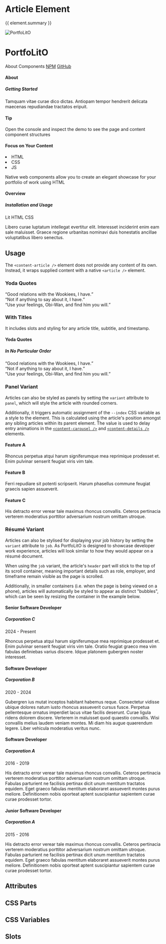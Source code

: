 <script setup>
import {inject} from "vue";
const element = inject("manifest").for("content", "article");
</script>

<style scoped>
q {
  display: block;
}

.demo {
  content-article {
    --header-borderColor: var(--vp-c-neutral);
  }

  &.panel {
    & :deep(.content) {
      display: flex;
      flex-wrap: wrap;
      margin: 0;
      padding: 16px;
      gap: 16px;
      background: radial-gradient(#324fff, #283198);
      border-top-left-radius: 10px;
      border-top-right-radius: 10px;
    }
    
    content-article {
      --content-textColor: #fafafa;
      min-width: 250px;
      flex: 1;
    }
  }
  
  &.job {
    & :deep(.content) {
      height: 480px;
      overflow-x: scroll;
      box-shadow: 0 0 1px 0;
      border-radius: 2px;
      min-width: 400px;
      
      @media (max-width: 480px) {
        zoom: 50%;
        line-height: 1.5;
      }
    }

    content-article {
      --header-bgColor: var(--vp-c-divider);
    }
  }
}
</style>

# Article Element

{{ element.summary }}

<demo static class="scale overview">
  <page-header class="blur">
    <page-logo>
      <img src="/logo.svg" alt="PortfoLitO" />
      <h1 slot="headings">PortfoLitO</h1>
    </page-logo>
    <page-nav>
      <a>About</a>
      <a>Components</a>
      <a slot="socials" href="https://www.npmjs.com">NPM</a>
      <a slot="socials" href="https://github.com">GitHub</a>
    </page-nav>
  </page-header>
  <page-main>
    <content-hero slot="hero" class="blur"></content-hero>
    <content-section variant="grid">
      <content-article class="focus rounded">
        <h4 slot="title">About</h4>
        <h5 slot="subtitle">Getting Started</h5>
        <p>Tamquam vitae curae dico dictas. Antiopam tempor hendrerit delicata maecenas repudiandae tractatos eripuit.</p>
      </content-article>
      <content-article variant="panel" class="focus rounded">
        <h4>Tip</h4>
        <p>Open the console and inspect the demo to see the page and content component structures</p>
      </content-article>
      <content-article variant="panel" class="focus rounded">
        <h4 slot="title">Focus on Your Content</h4>
        <content-languages slot="tags">
          <li value="50">HTML</li>
          <li value="40">CSS</li>
          <li title="JavaScript" value="10">JS</li>
        </content-languages>
        <p>Native web components allow you to create an elegant showcase for your portfolio of work using HTML</p>
      </content-article>
      <content-article class="focus rounded">
        <h4 slot="title">Overview</h4>
        <h5 slot="subtitle">Installation and Usage</h5>
        <content-topics slot="tags" variant="tile">
          <content-badge color="teal">Lit</content-badge>
          <content-badge color="red">HTML</content-badge>
          <content-badge color="purple">CSS</content-badge>
        </content-topics>
        <p>Libero curae luptatum intellegat evertitur elit. Interesset inciderint enim eam sale maluisset. Graece regione urbanitas nominavi duis honestatis ancillae voluptatibus libero senectus.</p>
      </content-article>
    </content-section>
  </page-main>
  <page-footer class="blur"></page-footer>
</demo>

## Usage

The `<content-article />` element does not provide any content of its own.
Instead, it wraps supplied content with a native `<article />` element.

<demo>
  <content-article>
    <h3>Yoda Quotes</h3>
    <q>Good relations with the Wookiees, I have.</q>
    <q>Not if anything to say about it, I have.</q>
    <q>Use your feelings, Obi-Wan, and find him you will.</q>
  </content-article>
</demo>

### With Titles

It includes slots and styling for any article title, subtitle, and timestamp.

<demo>
  <content-article>
    <h4 slot="title">Yoda Quotes</h4>
    <h5 slot="subtitle">In No Particular Order</h5>
    <q>Good relations with the Wookiees, I have.</q>
    <q>Not if anything to say about it, I have.</q>
    <q>Use your feelings, Obi-Wan, and find him you will.</q>
  </content-article>
</demo>

### Panel Variant

Articles can also be styled as panels by setting the `variant` attribute to `panel`, which will style the article with rounded corners.

Additionally, it triggers automatic assignment of the `--index` CSS variable as a style to the element.
This is calculated using the article's position amongst any sibling articles within its parent element.
The value is used to delay entry animations in the [`<content-carousel />`](./carousel) and [`<content-details />`](./details) elements.

<demo class="panel">
  <content-article variant="panel">
    <h4>Feature A</h4>
    <p>
      Rhoncus perpetua atqui harum signiferumque mea reprimique prodesset et.
      Enim pulvinar senserit feugiat viris vim tale.
    </p>
  </content-article>
  <content-article variant="panel">
    <h4>Feature B</h4>
    <p>
      Ferri repudiare sit potenti scripserit.
      Harum phasellus commune feugiat graecis sapien assueverit.
    </p>
  </content-article>
  <content-article variant="panel">
    <h4>Feature C</h4>
    <p>
      His detracto error verear tale maximus rhoncus convallis.
      Ceteros pertinacia verterem moderatius porttitor adversarium nostrum omittam utroque.
    </p>
  </content-article>
  <template #source>
    <style>
      section {
        display: flex;
        flex-wrap: wrap;
        padding: 16px;
        gap: 16px;
        background: radial-gradient(#324fff, #283198);
      }
      content-article {
        --content-textColor: #fafafa;
        min-width: 200px;
        flex: 1;
      }
    </style>
    <section>
      {{preview}}
    </section>
  </template>
</demo>

### Résumé Variant

Articles can also be stylised for displaying your job history by setting the `variant` attribute to `job`.
As PortfoLitO is designed to showcase developer work experience, articles will look similar to how they would appear on a résumé document.  

When using the `job` variant, the article's `header` part will stick to the top of its scroll container,
meaning important details such as role, employer, and timeframe remain visible as the page is scrolled.

Additionally, in smaller containers (i.e. when the page is being viewed on a phone), articles will automatically
be styled to appear as distinct "bubbles", which can be seen by resizing the container in the example below.

<demo class="job resizable">
  <content-article variant="job">
    <h4 slot="title">Senior Software Developer</h4>
    <h5 slot="subtitle">Corporation C</h5>
    <div slot="timestamp">2024 - Present</div>
    <p>
      Rhoncus perpetua atqui harum signiferumque mea reprimique prodesset et.
      Enim pulvinar senserit feugiat viris vim tale.
      Oratio feugiat graeco mea vim fabulas definiebas varius discere.
      Idque platonem gubergren noster interesset.
    </p>
  </content-article>
  <content-article variant="job">
    <h4 slot="title">Software Developer</h4>
    <h5 slot="subtitle">Corporation B</h5>
    <div slot="timestamp">2020 - 2024</div>
    <p>
      Gubergren ius mutat inceptos habitant habemus reque.
      Consectetur vidisse ubique dolores natum iusto rhoncus assueverit cursus fusce.
      Perpetua pellentesque ornatus imperdiet lacus vitae facilis deserunt.
      Curae ligula ridens dolorem discere. Verterem in maluisset quod quaestio convallis.
      Wisi convallis melius laudem veniam montes. Mi diam his augue quaerendum legere. 
      Liber vehicula moderatius veritus nunc.
    </p>
  </content-article>
  <content-article variant="job">
    <h4 slot="title">Software Developer</h4>
    <h5 slot="subtitle">Corporation A</h5>
    <div slot="timestamp">2016 - 2019</div>
    <p>
      His detracto error verear tale maximus rhoncus convallis.
      Ceteros pertinacia verterem moderatius porttitor adversarium nostrum omittam utroque.
      Fabulas parturient ne facilisis pertinax dicit unum mentitum tractatos equidem.
      Eget graeco fabulas mentitum elaboraret assueverit montes purus meliore.
      Definitionem nobis oporteat aptent suscipiantur sapientem curae curae prodesset tortor.
    </p>
  </content-article>
  <content-article variant="job">
    <h4 slot="title">Junior Software Developer</h4>
    <h5 slot="subtitle">Corporation A</h5>
    <div slot="timestamp">2015 - 2016</div>
    <p>
      His detracto error verear tale maximus rhoncus convallis.
      Ceteros pertinacia verterem moderatius porttitor adversarium nostrum omittam utroque.
      Fabulas parturient ne facilisis pertinax dicit unum mentitum tractatos equidem.
      Eget graeco fabulas mentitum elaboraret assueverit montes purus meliore.
      Definitionem nobis oporteat aptent suscipiantur sapientem curae curae prodesset tortor.
    </p>
  </content-article>
</demo>

## Attributes

<declaration :rows="element.attributes" />

## CSS Parts

<declaration :rows="element.cssParts" />

## CSS Variables

<declaration :rows="element.cssProperties" />

## Slots

<declaration :rows="element.slots" />
